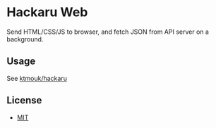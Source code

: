 # Hackaru Web

Send HTML/CSS/JS to browser, and fetch JSON from API server on a background.

## Usage

See [ktmouk/hackaru](https://github.com/ktmouk/hackaru)

## License

- [MIT](./LICENSE)
